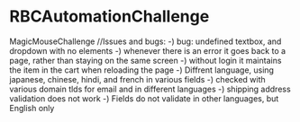 # RBCAutomationChallenge
MagicMouseChallenge
//Issues and bugs: 
-) bug: undefined textbox, and dropdown with no elements
-) whenever there is an error it goes back to a page, rather than staying on the same screen
-) without login it maintains the item in the cart when reloading the page
-) Diffrent language, using japanese, chinese, hindi, and french in various fields
-) checked with various domain tlds for email and in different languages
-) shipping address validation does not work
-) Fields do not validate in other languages, but English only

